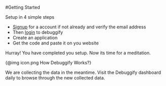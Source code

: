 #Getting Started

Setup in 4 simple steps

  - [Signup] for a account if not already and verify the email address
  - Then [login] to debuggify
  - Create an application
  - Get the code  and paste it on you website

Hurray! You have completed you setup. Now its time for a meditation.

  {@img icon.png How Debuggify Works?}


 We are collecting the data in the meantime. Visit the Debuggify dashboard daily to browse through the new collected data.


  [Signup]: https://www.debuggify.net/organizations/status
  [login]: https://www.debuggify.net/organizations/sign_in

